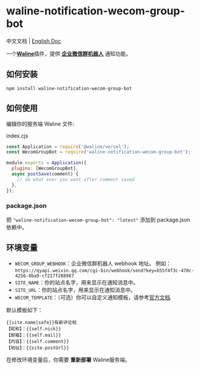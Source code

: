 # waline-notification-wecom-group-bot

中文文档 | [English Doc](./README.md)

一个[**Waline**](https://waline.js.org/)插件，提供 [**企业微信群机器人**](https://developer.work.weixin.qq.com/document/path/91770) 通知功能。

## 如何安装
```shell
npm install waline-notification-wecom-group-bot
```

## 如何使用
编辑你的服务端 Waline 文件:

index.cjs
```js
const Application = require('@waline/vercel');
const WecomGroupBot = require('waline-notification-wecom-group-bot');

module.exports = Application({
  plugins: [WecomGroupBot],
  async postSave(comment) {
    // do what ever you want after comment saved
  },
});
```

### package.json
把 `"waline-notification-wecom-group-bot": "latest"` 添加到 package.json 依赖中。


## 环境变量

- `WECOM_GROUP_WEBHOOK`：企业微信群机器人 webhook 地址。 例如：`https://qyapi.weixin.qq.com/cgi-bin/webhook/send?key=b55f4f3c-478c-4256-8ba9-cf217f288987`
- `SITE_NAME`：你的站点名字，用来显示在通知消息中。
- `SITE_URL`：你的站点名字，用来显示在通知消息中。
- `WECOM_TEMPLATE`：（可选）你可以自定义通知模板，请参考[官方文档](https://waline.js.org/guide/features/notification.html#%E9%80%9A%E7%9F%A5%E6%A8%A1%E6%9D%BF).

默认模板如下：
```shell
{{site.name|safe}}有新评论啦
【昵称】：{{self.nick}}
【邮箱】：{{self.mail}}
【内容】：{{self.comment}}
【地址】：{{site.postUrl}}
```

在修改环境变量后，你需要 **重新部署** Waline服务端。
